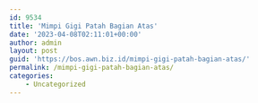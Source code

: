 ```yaml
---
id: 9534
title: 'Mimpi Gigi Patah Bagian Atas'
date: '2023-04-08T02:11:01+00:00'
author: admin
layout: post
guid: 'https://bos.awn.biz.id/mimpi-gigi-patah-bagian-atas/'
permalink: /mimpi-gigi-patah-bagian-atas/
categories:
    - Uncategorized
---
```


